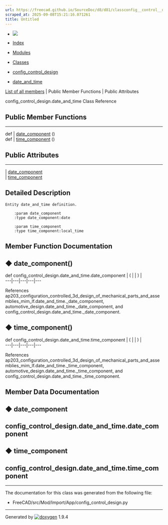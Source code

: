 ```yaml
---
url: https://freecad.github.io/SourceDoc/d8/d81/classconfig__control__design_1_1date__and__time.html
scraped_at: 2025-09-08T15:21:16.071261
title: Untitled
---
```


  * [ ![](https://www.freecad.org/svg/logo-freecad.svg) ](https://freecadweb.org "FreeCAD")
  * [Index](../../index.html "Index")
  * [Modules](../../modules.html "Modules list")
  * [Classes](../../annotated.html "Annotated list")

  * [config_control_design](../../d4/d07/namespaceconfig__control__design.html)
  * [date_and_time](../../d8/d81/classconfig__control__design_1_1date__and__time.html)

[List of all members](../../df/d4c/classconfig__control__design_1_1date__and__time-members.html) | Public Member Functions | Public Attributes

config_control_design.date_and_time Class Reference

##  Public Member Functions  
  
---  
def | [date_component](../../d8/d81/classconfig__control__design_1_1date__and__time.html#a62cc7dbf167d15bb937a146e49dad438) ()  
def | [time_component](../../d8/d81/classconfig__control__design_1_1date__and__time.html#a8b287e34b259206bb5c2237720a3f3a3) ()  
  
##  Public Attributes  
  
---  
|
[date_component](../../d8/d81/classconfig__control__design_1_1date__and__time.html#a720c4a4ea66badd9eac5fb6a8eb3ec01)  
|
[time_component](../../d8/d81/classconfig__control__design_1_1date__and__time.html#a4775f45ef2ea3ba515f90a3a76899a26)  
  
## Detailed Description

    
    
    Entity date_and_time definition.
    
        :param date_component
        :type date_component:date
    
        :param time_component
        :type time_component:local_time

## Member Function Documentation

## ◆ date_component()

def config_control_design.date_and_time.date_component  | ( | | ) |   
---|---|---|---|---  
  
References
ap203_configuration_controlled_3d_design_of_mechanical_parts_and_assemblies_mim_lf.date_and_time._date_component,
automotive_design.date_and_time._date_component, and
config_control_design.date_and_time._date_component.

## ◆ time_component()

def config_control_design.date_and_time.time_component  | ( | | ) |   
---|---|---|---|---  
  
References
ap203_configuration_controlled_3d_design_of_mechanical_parts_and_assemblies_mim_lf.date_and_time._time_component,
automotive_design.date_and_time._time_component, and
config_control_design.date_and_time._time_component.

## Member Data Documentation

## ◆ date_component

config_control_design.date_and_time.date_component  
---  
  
## ◆ time_component

config_control_design.date_and_time.time_component  
---  
  
* * *

The documentation for this class was generated from the following file:

  * FreeCAD/src/Mod/Import/App/config_control_design.py

* * *

Generated by
[![doxygen](../../doxygen.svg)](https://www.doxygen.org/index.html) 1.9.4

